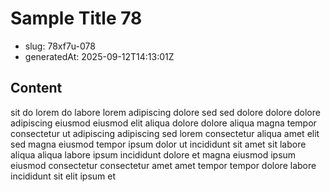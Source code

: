 # Sample Title 78

- slug: 78xf7u-078
- generatedAt: 2025-09-12T14:13:01Z

## Content
sit do lorem do labore lorem adipiscing dolore sed sed dolore dolore dolore adipiscing eiusmod eiusmod elit aliqua dolore dolore aliqua magna tempor consectetur ut adipiscing adipiscing sed lorem consectetur aliqua amet elit sed magna eiusmod tempor ipsum dolor ut incididunt sit amet sit labore aliqua aliqua labore ipsum incididunt dolore et magna eiusmod ipsum eiusmod consectetur consectetur amet amet tempor tempor dolore labore incididunt sit elit ipsum et
